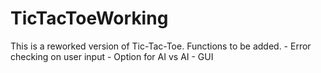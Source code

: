 # TicTacToeWorking

This is a reworked version of Tic-Tac-Toe.
Functions to be added.
    - Error checking on user input
    - Option for AI vs AI
    - GUI